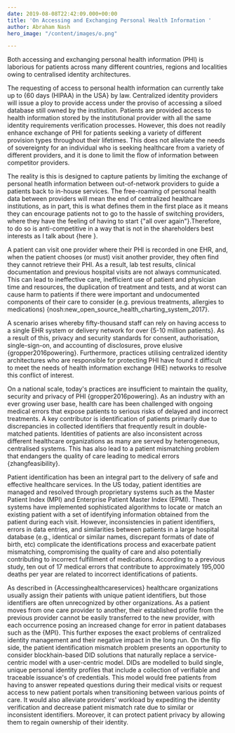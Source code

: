 ```yaml
---
date: 2019-08-08T22:42:09.000+00:00
title: 'On Accessing and Exchanging Personal Health Information '
author: Abraham Nash
hero_image: "/content/images/o.png"

---
```

Both accessing and exchanging personal health information (PHI) is laborious for patients across many different countries, regions and localities owing to centralised identity architectures.

The requesting of access to personal health information can currently take up to {60 days (HIPAA) in the USA} by law. Centralized identity providers will issue a ploy to provide access under the proviso of accessing a siloed database still owned by the institution. Patients are provided access to health information stored by the institutional provider with all the same identity requirements verification processes. However, this does not readily enhance exchange of PHI for patients seeking a variety of different provision types throughout their lifetimes. This does not alleviate the needs of sovereignty for an individual who is seeking healthcare from a variety of different providers, and it is done to limit the flow of information between competitor providers. 

The reality is this is designed to capture patients by limiting the exchange of personal heatlh information between out-of-network providers to guide a patients back to in-house services. The free-roaming of personal health data between providers will mean the end of centralized healthcare institutions, as in part, this is what defines them in the first place as it means they can encourage patients not to go to the hassle of switching providers, where they have the feeling of having to start {"all over again"}.Therefore, to do so is anti-competitive in a way that is not in the shareholders best interests as I talk about {here }. 

A patient can visit one provider where their PHI is recorded in one EHR, and, when the patient chooses (or must) visit another provider, they often find they cannot retrieve their PHI. As a result, lab test results, clinical documentation and previous hospital visits are not always communicated. This can lead to ineffective care, inefficient use of patient and physician time and resources, the duplication of treatment and tests, and at worst can cause harm to patients if there were important and undocumented components of their care to consider (e.g. previous treatments, allergies to medications) {nosh:new_open_source_health_charting_system_2017}.

A scenario arises whereby fifty-thousand staff can rely on having access to a single EHR system or delivery network for over {5-10 million patients}. As a result of this, privacy and security standards for consent, authorisation, single-sign-on, and accounting of disclosures, prove elusive {gropper2016powering}. Furthermore, practices utilising centralized identity architectures who are responsible for protecting PHI have found it difficult to meet the needs of health information exchange (HIE) networks to resolve this conflict of interest.

On a national scale, today's practices are insufficient to maintain the quality, security and privacy of PHI {gropper2016powering}. As an industry with an ever growing user base, health care has been challenged with ongoing medical errors that expose patients to serious risks of delayed and incorrect treatments. A key contributor is identification of patients primarily due to discrepancies in collected identifiers that frequently result in double-matched patients. Identities of patients are also inconsistent across different healthcare organizations as many are served by heterogeneous, centralised systems. This has also lead to a patient mismatching problem that endangers the quality of care leading to medical errors {zhangfeasibility}.

Patient identification has been an integral part to the delivery of safe and effective healthcare services. In the US today, patient identities are managed and resolved through proprietary systems such as the Master Patient Index (MPI) and Enterprise Patient Master Index (EPMI). These systems have implemented sophisticated algorithms to locate or match an existing patient with a set of identifying information obtained from the patient during each visit. However, inconsistencies in patient identifiers, errors in data entries, and similarities between patients in a large hospital database (e.g., identical or similar names, discrepant formats of date of birth, etc) complicate the identifications process and exacerbate patient mismatching, compromising the quality of care and also potentially contributing to incorrect fulfillment of medications. According to a previous study, ten out of 17 medical errors that contribute to approximately 195,000 deaths per year are related to incorrect identifications of patients.

As described in {Accessinghealthcareservices} healthcare organizations usually assign their patients with unique patient identifiers, but those identifiers are often unrecognized by other organizations. As a patient moves from one care provider to another, their established profile from the previous provider cannot be easily transferred to the new provider, with each occurrence posing an increased change for error in patient databases such as the {MPI}. This further exposes the exact problems of centralized identity management and their negative impact in the long run. On the flip side, the patient identification mismatch problem presents an opportunity to consider blockhain-based DID solutions that naturally replace a service-centric model with a user-centric model. DIDs are modelled to build single, unique personal identity profiles that include a collection of verifiable and traceable issuance's of credentials. This model would free patients from having to answer repeated questions during their medical visits or request access to new patient portals when transitioning between various points of care. It would also alleviate providers' workload by expediting the identity verification  and decrease patient mismatch rate due to similar or inconsistent identifiers. Moreover, it can protect patient privacy by allowing them to regain ownership of their identity.  